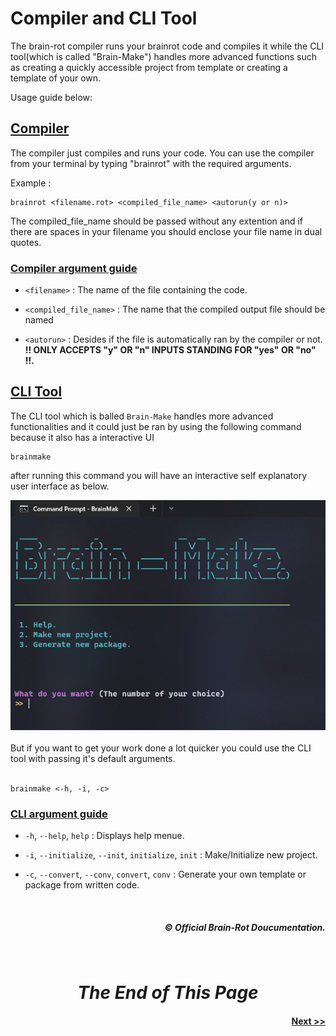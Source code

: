 # **Compiler and CLI Tool**
The brain-rot compiler runs your brainrot code and compiles it while the CLI tool(which is called "Brain-Make") handles more advanced functions such as creating a quickly accessible project from template or creating a template of your own.

Usage guide below:

## <u>Compiler</u>
The compiler just compiles and runs your code.
You can use the compiler from your terminal by typing "brainrot" with the required arguments. 

Example :
```terminal
brainrot <filename.rot> <compiled_file_name> <autorun(y or n)>
```
The compiled_file_name should be passed without any extention and if there are spaces in your filename you should enclose your file name in dual quotes.

### <u>Compiler argument guide</u>
- `<filename>` :   The name of the file containing the code.

- `<compiled_file_name>` : The name that the compiled output file should be named

- `<autorun>` :  Desides if the file is automatically ran by the compiler or not.
**!! ONLY ACCEPTS "y" OR "n" INPUTS STANDING  FOR "yes" OR "no" !!.**

## <u>CLI Tool</u>
The CLI tool which is balled `Brain-Make` handles more advanced functionalities and it could just be ran by using the following command because it also has a interactive UI

```terminal
brainmake
```

after running this command you will have an interactive self explanatory user interface as below.

<img src="./Assets/cli_ui.PNG" alt="Cli tools UI">
<br>
<br>
But if you want to get your work done a lot quicker you could use the CLI tool with passing it's default arguments.
<br>
<br>

```terminal
brainmake <-h, -i, -c>
```

### <u>CLI argument guide</u>
- `-h`, `--help`, `help` :    Displays help menue.

- `-i`, `--initialize`, `--init`, `initialize`, `init` : Make/Initialize new project.

- `-c`, `--convert`, `--conv`, `convert`, `conv` :  Generate your own template or package from written code.

<br>
<h5 align="right">© Official Brain-Rot Doucumentation.</h5>
<br>

#
# <center>_**The End of This Page**_</center>

#### <center align="right">[Next >>](./simple_start.md)</center>